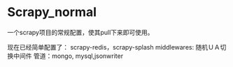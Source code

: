 # Scrapy_normal
一个scrapy项目的常规配置，使其pull下来即可使用。

现在已经简单配置了：
scrapy-redis，scrapy-splash
middlewares: 随机ＵＡ切换中间件
管道：mongo, mysql,jsonwriter



